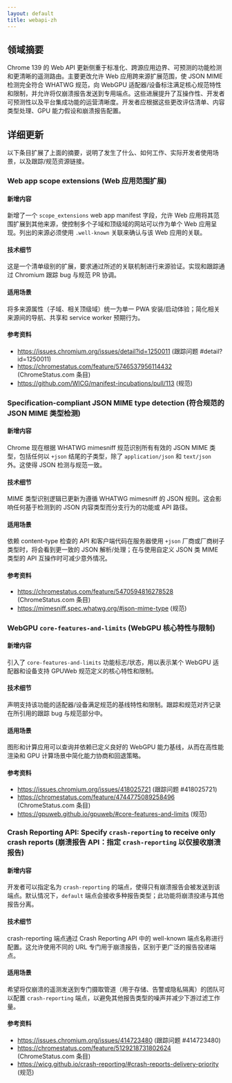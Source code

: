```yaml
---
layout: default
title: webapi-zh
---
```


## 领域摘要

Chrome 139 的 Web API 更新侧重于标准化、跨源应用边界、可预测的功能检测和更清晰的遥测路由。主要更改允许 Web 应用跨来源扩展范围，使 JSON MIME 检测完全符合 WHATWG 规范，向 WebGPU 适配器/设备标注满足核心规范特性和限制，并允许将仅崩溃报告发送到专用端点。这些进展提升了互操作性、开发者可预测性以及平台集成功能的运营清晰度。开发者应根据这些更改评估清单、内容类型处理、GPU 能力假设和崩溃报告配置。

## 详细更新

以下条目扩展了上面的摘要，说明了发生了什么、如何工作、实际开发者使用场景，以及跟踪/规范资源链接。

### Web app scope extensions (Web 应用范围扩展)

#### 新增内容
新增了一个 `scope_extensions` web app manifest 字段，允许 Web 应用将其范围扩展到其他来源，使控制多个子域和顶级域的网站可以作为单个 Web 应用呈现。列出的来源必须使用 `.well-known` 关联来确认与该 Web 应用的关联。

#### 技术细节
这是一个清单级别的扩展，要求通过所述的关联机制进行来源验证。实现和跟踪通过 Chromium 跟踪 bug 与规范 PR 协调。

#### 适用场景
将多来源属性（子域、相关顶级域）统一为单一 PWA 安装/启动体验；简化相关来源间的导航、共享和 service worker 预期行为。

#### 参考资料
- https://issues.chromium.org/issues/detail?id=1250011 (跟踪问题 #detail?id=1250011)  
- https://chromestatus.com/feature/5746537956114432 (ChromeStatus.com 条目)  
- https://github.com/WICG/manifest-incubations/pull/113 (规范)

### Specification-compliant JSON MIME type detection (符合规范的 JSON MIME 类型检测)

#### 新增内容
Chrome 现在根据 WHATWG mimesniff 规范识别所有有效的 JSON MIME 类型，包括任何以 `+json` 结尾的子类型，除了 `application/json` 和 `text/json` 外。这使得 JSON 检测与规范一致。

#### 技术细节
MIME 类型识别逻辑已更新为遵循 WHATWG mimesniff 的 JSON 规则。这会影响任何基于检测到的 JSON 内容类型而分支行为的功能或 API 路径。

#### 适用场景
依赖 content-type 检查的 API 和客户端代码在服务器使用 `+json` 厂商或厂商树子类型时，将会看到更一致的 JSON 解析/处理；在与使用自定义 JSON 类 MIME 类型的 API 互操作时可减少意外情况。

#### 参考资料
- https://chromestatus.com/feature/5470594816278528 (ChromeStatus.com 条目)  
- https://mimesniff.spec.whatwg.org/#json-mime-type (规范)

### WebGPU `core-features-and-limits` (WebGPU 核心特性与限制)

#### 新增内容
引入了 `core-features-and-limits` 功能标志/状态，用以表示某个 WebGPU 适配器和设备支持 GPUWeb 规范定义的核心特性和限制。

#### 技术细节
声明支持该功能的适配器/设备满足规范的基线特性和限制。跟踪和规范对齐记录在所引用的跟踪 bug 与规范部分中。

#### 适用场景
图形和计算应用可以查询并依赖已定义良好的 WebGPU 能力基线，从而在高性能渲染和 GPU 计算场景中简化能力协商和回退策略。

#### 参考资料
- https://issues.chromium.org/issues/418025721 (跟踪问题 #418025721)  
- https://chromestatus.com/feature/4744775089258496 (ChromeStatus.com 条目)  
- https://gpuweb.github.io/gpuweb/#core-features-and-limits (规范)

### Crash Reporting API: Specify `crash-reporting` to receive only crash reports (崩溃报告 API：指定 `crash-reporting` 以仅接收崩溃报告)

#### 新增内容
开发者可以指定名为 `crash-reporting` 的端点，使得只有崩溃报告会被发送到该端点。默认情况下，`default` 端点会接收多种报告类型；此功能将崩溃投递与其他报告分离。

#### 技术细节
crash-reporting 端点通过 Crash Reporting API 中的 well-known 端点名称进行配置。这允许使用不同的 URL 专门用于崩溃报告，区别于更广泛的报告投递端点。

#### 适用场景
希望将仅崩溃的遥测发送到专门摄取管道（用于存储、告警或隐私隔离）的团队可以配置 `crash-reporting` 端点，以避免其他报告类型的噪声并减少下游过滤工作量。

#### 参考资料
- https://issues.chromium.org/issues/414723480 (跟踪问题 #414723480)  
- https://chromestatus.com/feature/5129218731802624 (ChromeStatus.com 条目)  
- https://wicg.github.io/crash-reporting/#crash-reports-delivery-priority (规范)
